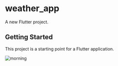 # weather_app

A new Flutter project.

## Getting Started

This project is a starting point for a Flutter application.

![morning](https://user-images.githubusercontent.com/41623462/148555163-77053edb-c7b4-457b-b714-9ed28d8ad24d.png)
